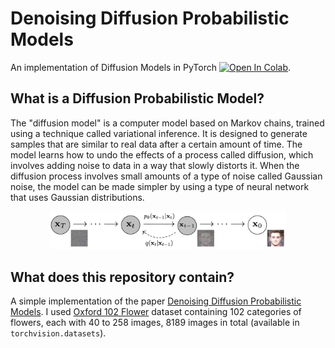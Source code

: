 # Denoising Diffusion Probabilistic Models
An implementation of Diffusion Models in PyTorch [![Open In Colab](https://colab.research.google.com/assets/colab-badge.svg)](https://colab.research.google.com/drive/1apojkDuI7bwAdjdDESqy37ehZHOrv3xH?usp=sharing).
<br>
## What is a Diffusion Probabilistic Model?
The "diffusion model" is a computer model based on Markov chains, trained using a technique called variational inference. It is designed to generate samples that are similar to real data after a certain amount of time. The model learns how to undo the effects of a process called diffusion, which involves adding noise to data in a way that slowly distorts it. When the diffusion process involves small amounts of a type of noise called Gaussian noise, the model can be made simpler by using a type of neural network that uses Gaussian distributions.
<p align="center">
    <img src="diffusion_models_pipeline.png" width=75%>
</p>

## What does this repository contain?
A simple implementation of the paper [Denoising Diffusion Probabilistic Models](https://arxiv.org/pdf/2006.11239.pdf). 
I used [Oxford 102 Flower](https://www.robots.ox.ac.uk/~vgg/data/flowers/102/) dataset containing 102 categories of flowers, each with 40 to 258 images, 8189 images in total (available in `torchvision.datasets`).
